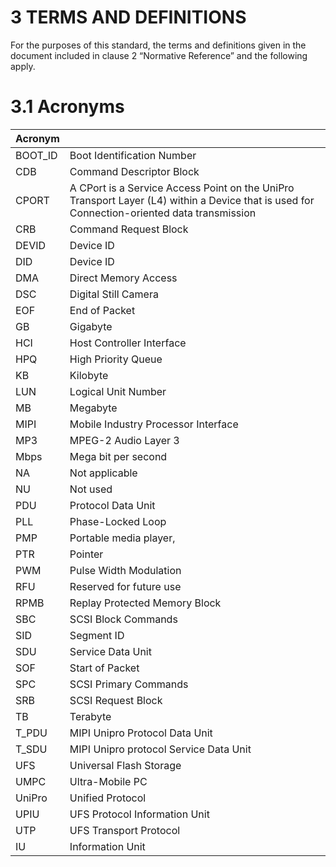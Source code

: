 # 3 TERMS AND DEFINITIONS

For the purposes of this standard, the terms and definitions given in the document included in clause 2 “Normative Reference” and the following apply.

# 3.1 Acronyms

|Acronym||
|--|--|
|BOOT_ID |Boot Identification Number|
|CDB |Command Descriptor Block|
|CPORT| A CPort is a Service Access Point on the UniPro Transport Layer (L4) within a Device that is used for Connection-oriented data transmission|
|CRB| Command Request Block|
|DEVID| Device ID|
|DID| Device ID|
|DMA| Direct Memory Access|
|DSC| Digital Still Camera|
|EOF| End of Packet|
|GB| Gigabyte|
|HCI| Host Controller Interface|
|HPQ| High Priority Queue|
|KB| Kilobyte|
|LUN| Logical Unit Number|
|MB| Megabyte|
|MIPI| Mobile Industry Processor Interface|
|MP3| MPEG-2 Audio Layer 3|
|Mbps| Mega bit per second|
|NA| Not applicable|
|NU| Not used|
|PDU| Protocol Data Unit|
|PLL| Phase-Locked Loop|
|PMP| Portable media player,|
|PTR| Pointer|
|PWM| Pulse Width Modulation|
|RFU| Reserved for future use|
|RPMB| Replay Protected Memory Block|
|SBC| SCSI Block Commands|
|SID| Segment ID|
|SDU| Service Data Unit|
|SOF| Start of Packet|
|SPC| SCSI Primary Commands|
|SRB| SCSI Request Block|
|TB| Terabyte|
|T_PDU| MIPI Unipro Protocol Data Unit|
|T_SDU| MIPI Unipro protocol Service Data Unit|
|UFS| Universal Flash Storage|
|UMPC| Ultra-Mobile PC|
|UniPro| Unified Protocol|
|UPIU| UFS Protocol Information Unit|
|UTP| UFS Transport Protocol|
|IU| Information Unit|
